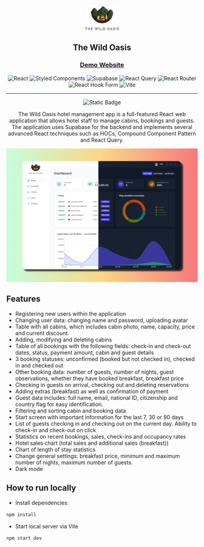 <div align="center">

  <img src="./public/logo-light.png" alt="logo" width="90" height="auto">

  <h2>The Wild Oasis</h2>

  <h3>
    <a href="https://the-wild-oasis-olga.vercel.app">
      <strong>Demo Website</strong>
    </a>
  </h3>
 
![React](https://img.shields.io/badge/react-%2320232a.svg?style=for-the-badge&logo=react&logoColor=%2361DAFB)
![Styled Components](https://img.shields.io/badge/styled--components-DB7093?style=for-the-badge&logo=styled-components&logoColor=white)
![Supabase](https://img.shields.io/badge/Supabase-3ECF8E?style=for-the-badge&logo=supabase&logoColor=white)
![React Query](https://img.shields.io/badge/-React%20Query-FF4154?style=for-the-badge&logo=react%20query&logoColor=white)
![React Router](https://img.shields.io/badge/React_Router-CA4245?style=for-the-badge&logo=react-router&logoColor=white)
![React Hook Form](https://img.shields.io/badge/React%20Hook%20Form-%23EC5990.svg?style=for-the-badge&logo=reacthookform&logoColor=white)
![Vite](https://img.shields.io/badge/vite-%23646CFF.svg?style=for-the-badge&logo=vite&logoColor=white)

 <hr>

![Static Badge](https://img.shields.io/badge/status-completed-success?style=flat)

<p>The Wild Oasis hotel management app is a full-featured React web application that allows hotel staff to manage cabins, bookings and guests. The application uses Supabase for the backend and implements several advanced React techniques such as HOCs, Compound Component Pattern and React Query.</p>

<a align="center" href="https://the-wild-oasis-olga.vercel.app">

![Screenshot](./public/preview.png)

</a>

</div>

## Features

- Registering new users within the application
- Changing user data: changing name and password, uploading avatar
- Table with all cabins, which includes cabin photo, name, capacity, price and current discount.
- Adding, modifying and deleting cabins
- Table of all bookings with the following fields: check-in and check-out dates, status, payment amount, cabin and guest details
- 3 booking statuses: unconfirmed (booked but not checked in), checked in and checked out
- Other booking data: number of guests, number of nights, guest observations, whether they have booked breakfast, breakfast price
- Checking in guests on arrival, checking out and deleting reservations
- Adding extras (breakfast) as well as confirmation of payment
- Guest data includes: full name, email, national ID, citizenship and country flag for easy identification.
- Filtering and sorting cabin and booking data
- Start screen with important information for the last 7, 30 or 90 days
- List of guests checking in and checking out on the current day. Ability to check-in and check-out on click
- Statistics on recent bookings, sales, check-ins and occupancy rates
- Hotel sales chart (total sales and additional sales (breakfast))
- Chart of length of stay statistics
- Change general settings: breakfast price, minimum and maximum number of nights, maximum number of guests.
- Dark mode

## How to run locally

- Install dependencies:

```js
npm install
```

- Start local server via Vite

```js
npm start dev
```
